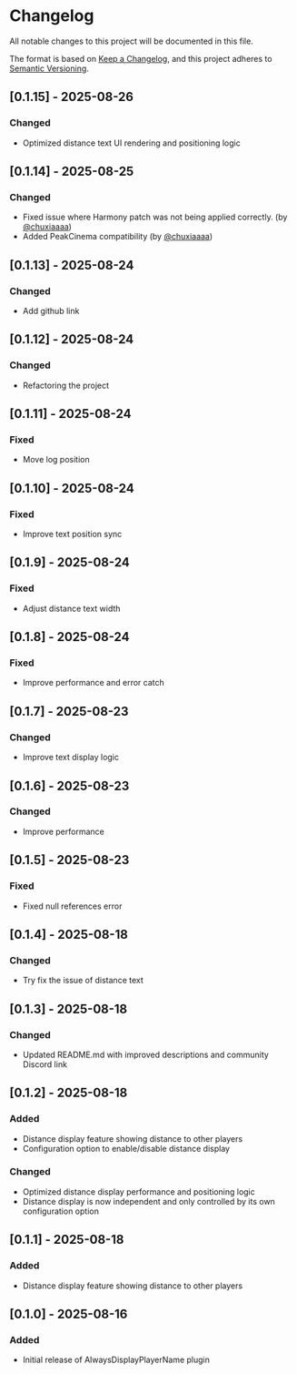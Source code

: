 # Changelog

All notable changes to this project will be documented in this file.

The format is based on [Keep a Changelog](https://keepachangelog.com/en/1.1.0/),
and this project adheres to [Semantic Versioning](https://semver.org/spec/v2.0.0.html).

## [0.1.15] - 2025-08-26

### Changed
- Optimized distance text UI rendering and positioning logic

## [0.1.14] - 2025-08-25

### Changed
- Fixed issue where Harmony patch was not being applied correctly. (by [@chuxiaaaa](https://github.com/Yueby/AlwaysDisplayPlayerName/pull/1))
- Added PeakCinema compatibility (by [@chuxiaaaa](https://github.com/Yueby/AlwaysDisplayPlayerName/pull/1))

## [0.1.13] - 2025-08-24

### Changed
- Add github link

## [0.1.12] - 2025-08-24

### Changed
- Refactoring the project

## [0.1.11] - 2025-08-24

### Fixed
- Move log position

## [0.1.10] - 2025-08-24

### Fixed
- Improve text position sync

## [0.1.9] - 2025-08-24

### Fixed
- Adjust distance text width

## [0.1.8] - 2025-08-24

### Fixed
- Improve performance and error catch

## [0.1.7] - 2025-08-23

### Changed
- Improve text display logic

## [0.1.6] - 2025-08-23

### Changed
- Improve performance

## [0.1.5] - 2025-08-23

### Fixed
- Fixed null references error

## [0.1.4] - 2025-08-18

### Changed
- Try fix the issue of distance text

## [0.1.3] - 2025-08-18

### Changed
- Updated README.md with improved descriptions and community Discord link

## [0.1.2] - 2025-08-18

### Added
- Distance display feature showing distance to other players
- Configuration option to enable/disable distance display

### Changed
- Optimized distance display performance and positioning logic
- Distance display is now independent and only controlled by its own configuration option

## [0.1.1] - 2025-08-18

### Added
- Distance display feature showing distance to other players

## [0.1.0] - 2025-08-16

### Added
- Initial release of AlwaysDisplayPlayerName plugin

